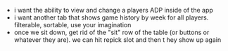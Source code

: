 
- i want the ability to view and change a players ADP inside of the app
- i want another tab that shows game history by week for all players. filterable, sortable, use your imagination
- once we sit down, get rid of the "sit" row of the table (or buttons or whatever they are). we can hit repick slot and then t hey show up again
